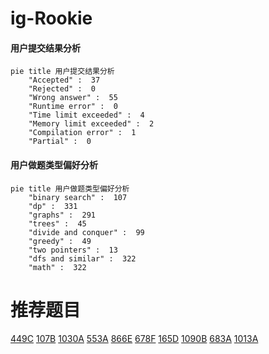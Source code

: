 # ig-Rookie

<!-- tabs:start -->



#### **用户提交结果分析**

```mermaid
pie title 用户提交结果分析
    "Accepted" :  37
    "Rejected" :  0
    "Wrong answer" :  55
    "Runtime error" :  0
    "Time limit exceeded" :  4
    "Memory limit exceeded" :  2
    "Compilation error" :  1
    "Partial" :  0
```

#### **用户做题类型偏好分析**

```mermaid
pie title 用户做题类型偏好分析
    "binary search" :  107
    "dp" :  331
    "graphs" :  291
    "trees" :  45
    "divide and conquer" :  99
    "greedy" :  49
    "two pointers" :  13
    "dfs and similar" :  322
    "math" :  322
```



<!-- tabs:end -->
# 推荐题目
[449C](https://codeforces.com/contest/449/problem/C)
[107B](https://codeforces.com/contest/107/problem/B)
[1030A](https://codeforces.com/contest/1030/problem/A)
[553A](https://codeforces.com/contest/553/problem/A)
[866E](https://codeforces.com/contest/866/problem/E)
[678F](https://codeforces.com/contest/678/problem/F)
[165D](https://codeforces.com/contest/165/problem/D)
[1090B](https://codeforces.com/contest/1090/problem/B)
[683A](https://codeforces.com/contest/683/problem/A)
[1013A](https://codeforces.com/contest/1013/problem/A)
